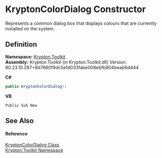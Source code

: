 # KryptonColorDialog Constructor


Represents a common dialog box that displays colours that are currently installed on the system.



## Definition
**Namespace:** <a href="79d2eac2-21f4-54ff-7552-b20c33c30600.md">Krypton.Toolkit</a>  
**Assembly:** Krypton.Toolkit (in Krypton.Toolkit.dll) Version: 80.23.10.287+8d7660f9dc5efd033fabe008ebfb904beab6d444

**C#**
``` C#
public KryptonColorDialog()
```
**VB**
``` VB
Public Sub New
```



## See Also


#### Reference
<a href="025d0869-0e11-b50f-4d31-ff00f1f51905.md">KryptonColorDialog Class</a>  
<a href="79d2eac2-21f4-54ff-7552-b20c33c30600.md">Krypton.Toolkit Namespace</a>  
